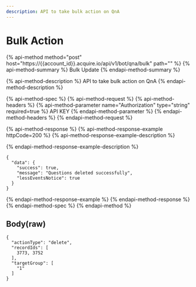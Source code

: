 ```yaml
---
description: API to take bulk action on QnA
---
```


# Bulk Action

{% api-method method="post" host="https://{{account\_id}}.acquire.io/api/v1/bot/qna/bulk" path="" %}
{% api-method-summary %}
Bulk Update
{% endapi-method-summary %}

{% api-method-description %}
API to take bulk action on QnA
{% endapi-method-description %}

{% api-method-spec %}
{% api-method-request %}
{% api-method-headers %}
{% api-method-parameter name="Authorization" type="string" required=true %}
API KEY
{% endapi-method-parameter %}
{% endapi-method-headers %}
{% endapi-method-request %}

{% api-method-response %}
{% api-method-response-example httpCode=200 %}
{% api-method-response-example-description %}

{% endapi-method-response-example-description %}

```
{
  "data": {
    "success": true,
    "message": "Questions deleted successfully",
    "lessEventsNotice": true
  }
}

```
{% endapi-method-response-example %}
{% endapi-method-response %}
{% endapi-method-spec %}
{% endapi-method %}

## Body\(raw\)

```text
{
  "actionType": "delete",
  "recordIds": [
    3773, 3752
  ],
  "targetGroup": [
    "1"
  ]
}

```

